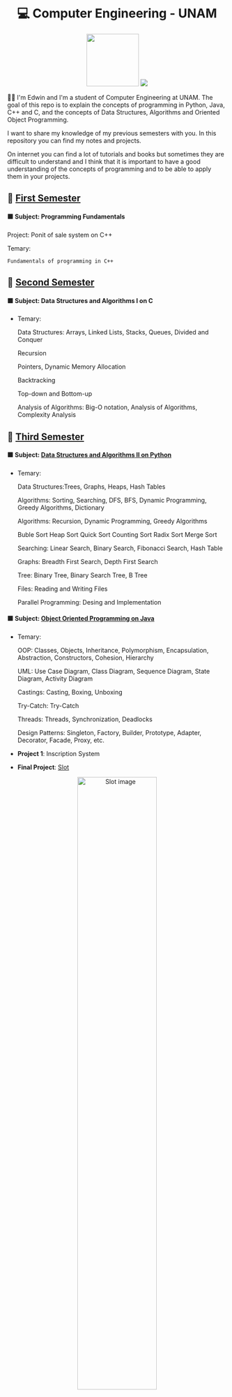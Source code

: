 <h1 align="center">💻 Computer Engineering - UNAM</h1>
<p align="center">
  <img src="https://user-images.githubusercontent.com/6312342/163523841-7f03e86c-1e99-4b19-9ca9-2ce06aca55a5.png" height="120px">
  <img src="https://user-images.githubusercontent.com/6312342/163523477-e9bdfbdb-d5f1-4030-a8cc-e9146e86e163.png">
</p>

👨‍💻 I'm Edwin and I'm a student of Computer Engineering at UNAM.
The goal of this repo is to explain the concepts of programming in Python, Java, C++ and C,
and the concepts of Data Structures, Algorithms and Oriented Object Programming.

I want to share my knowledge of my previous semesters with you.
In this repository you can find my notes and projects.

On internet you can find a lot of tutorials and books but sometimes they are difficult to understand and I think that it is important to
have a good understanding of the concepts of programming and to be able to apply them in your projects.


<!-- Primer semestre -->
## 🔴 [First Semester](./First%20Semester)
#### 🟩 Subject: Programming Fundamentals
Project: Ponit of sale system on C++

Temary:

    Fundamentals of programming in C++

<!-- Segundo semestre -->
## 🔴 [Second Semester](./Second%20Semester)
#### 🟩 Subject: Data Structures and Algorithms I on C
* Temary:

    Data Structures: Arrays, Linked Lists, Stacks, Queues, Divided and Conquer

    Recursion

    Pointers, Dynamic Memory Allocation

    Backtracking

    Top-down and Bottom-up

    Analysis of Algorithms: Big-O notation, Analysis of Algorithms, Complexity Analysis

## 🔴 [Third Semester](./Third%20Semester)
#### 🟩 Subject: [Data Structures and Algorithms II on Python](./Third%20Semester/Data%20Structures%20and%20Algorithms%20II/)
* Temary:

    Data Structures:Trees, Graphs, Heaps, Hash Tables

    Algorithms: Sorting, Searching, DFS, BFS, Dynamic Programming, Greedy Algorithms, Dictionary

    Algorithms: Recursion, Dynamic Programming, Greedy Algorithms

    Buble Sort
    Heap Sort
    Quick Sort
    Counting Sort
    Radix Sort
    Merge Sort

    Searching: Linear Search, Binary Search, Fibonacci Search, Hash Table

    Graphs: Breadth First Search, Depth First Search
    <!-- Dijkstra's Algorithm, Kruskal's Algorithm in the future-->

    Tree: Binary Tree, Binary Search Tree, B Tree

    Files: Reading and Writing Files

    Parallel Programming: Desing and Implementation


#### 🟩 Subject: [Object Oriented Programming on Java](./Third%20Semester/Oriented%20Object%20Programming/)
* Temary:

    OOP: Classes, Objects, Inheritance, Polymorphism, Encapsulation, Abstraction, Constructors, Cohesion, Hierarchy

    UML: Use Case Diagram, Class Diagram, Sequence Diagram, State Diagram, Activity Diagram

    Castings: Casting, Boxing, Unboxing

    Try-Catch: Try-Catch

    Threads: Threads, Synchronization, Deadlocks

    Design Patterns: Singleton, Factory, Builder, Prototype, Adapter, Decorator, Facade, Proxy, etc.

* **Project 1**: Inscription System

* **Final Project**: [Slot](https://github.com/EdwinSanFI/Project-Slot)
<div align="center">
  <img src="https://user-images.githubusercontent.com/6312342/170311333-cc499e49-d6ae-441f-8fc9-b997a683968c.png" alt="Slot image" width=60%>
</div>


## 🔴 [Fourth Semester](./Fourth%20Semester)
#### It will start in August 2022
